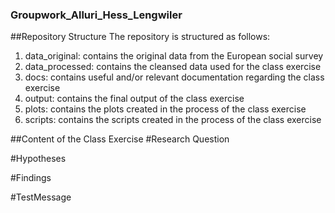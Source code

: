 ### Groupwork_Alluri_Hess_Lengwiler

##Repository Structure
The repository is structured as follows:
1. data_original: contains the original data from the European social survey
2. data_processed: contains the cleansed data used for the class exercise 
3. docs: contains useful and/or relevant documentation regarding the class exercise
4. output: contains the final output of the class exercise
5. plots: contains the plots created in the process of the class exercise
6. scripts: contains the scripts created in the process of the class exercise

##Content of the Class Exercise
#Research Question


#Hypotheses


#Findings


#TestMessage